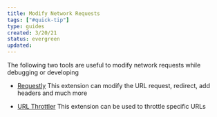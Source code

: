 ```yaml
---
title: Modify Network Requests
tags: ["#quick-tip"]
type: guides
created: 3/20/21
status: evergreen
updated:
---
```


The following two tools are useful to modify network requests while debugging or developing 

- [Requestly](https://chrome.google.com/webstore/detail/requestly-redirect-url-mo/mdnleldcmiljblolnjhpnblkcekpdkpa?hl=en)
This extension can modify the URL request, redirect, add headers and much more

- [URL Throttler](https://chrome.google.com/webstore/detail/url-throttler/kpkeghonflnkockcnaegmphgdldfnden?hl=en)
This extension can be used to throttle specific URLs